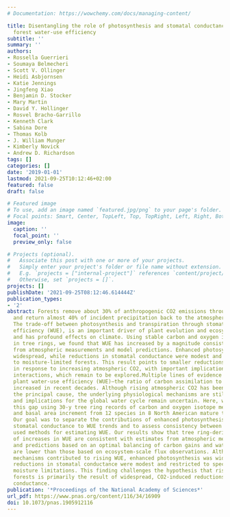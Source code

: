 ```yaml
---
# Documentation: https://wowchemy.com/docs/managing-content/

title: Disentangling the role of photosynthesis and stomatal conductance on rising
  forest water-use efficiency
subtitle: ''
summary: ''
authors:
- Rossella Guerrieri
- Soumaya Belmecheri
- Scott V. Ollinger
- Heidi Asbjornsen
- Katie Jennings
- Jingfeng Xiao
- Benjamin D. Stocker
- Mary Martin
- David Y. Hollinger
- Rosvel Bracho-Garrillo
- Kenneth Clark
- Sabina Dore
- Thomas Kolb
- J. William Munger
- Kimberly Novick
- Andrew D. Richardson
tags: []
categories: []
date: '2019-01-01'
lastmod: 2021-09-25T10:12:46+02:00
featured: false
draft: false

# Featured image
# To use, add an image named `featured.jpg/png` to your page's folder.
# Focal points: Smart, Center, TopLeft, Top, TopRight, Left, Right, BottomLeft, Bottom, BottomRight.
image:
  caption: ''
  focal_point: ''
  preview_only: false

# Projects (optional).
#   Associate this post with one or more of your projects.
#   Simply enter your project's folder or file name without extension.
#   E.g. `projects = ["internal-project"]` references `content/project/deep-learning/index.md`.
#   Otherwise, set `projects = []`.
projects: []
publishDate: '2021-09-25T08:12:46.614444Z'
publication_types:
- '2'
abstract: Forests remove about 30% of anthropogenic CO2 emissions through photosynthesis
  and return almost 40% of incident precipitation back to the atmosphere via transpiration.
  The trade-off between photosynthesis and transpiration through stomata, the water-use
  efficiency (WUE), is an important driver of plant evolution and ecosystem functioning,
  and has profound effects on climate. Using stable carbon and oxygen isotope ratios
  in tree rings, we found that WUE has increased by a magnitude consistent with estimates
  from atmospheric measurements and model predictions. Enhanced photosynthesis was
  widespread, while reductions in stomatal conductance were modest and restricted
  to moisture-limited forests. This result points to smaller reductions in transpiration
  in response to increasing atmospheric CO2, with important implications for forest–climate
  interactions, which remain to be explored.Multiple lines of evidence suggest that
  plant water-use efficiency (WUE)—the ratio of carbon assimilation to water loss—has
  increased in recent decades. Although rising atmospheric CO2 has been proposed as
  the principal cause, the underlying physiological mechanisms are still being debated,
  and implications for the global water cycle remain uncertain. Here, we addressed
  this gap using 30-y tree ring records of carbon and oxygen isotope measurements
  and basal area increment from 12 species in 8 North American mature temperate forests.
  Our goal was to separate the contributions of enhanced photosynthesis and reduced
  stomatal conductance to WUE trends and to assess consistency between multiple commonly
  used methods for estimating WUE. Our results show that tree ring-derived estimates
  of increases in WUE are consistent with estimates from atmospheric measurements
  and predictions based on an optimal balancing of carbon gains and water costs, but
  are lower than those based on ecosystem-scale flux observations. Although both physiological
  mechanisms contributed to rising WUE, enhanced photosynthesis was widespread, while
  reductions in stomatal conductance were modest and restricted to species that experienced
  moisture limitations. This finding challenges the hypothesis that rising WUE in
  forests is primarily the result of widespread, CO2-induced reductions in stomatal
  conductance.
publication: '*Proceedings of the National Academy of Sciences*'
url_pdf: https://www.pnas.org/content/116/34/16909
doi: 10.1073/pnas.1905912116
---
```

